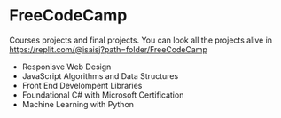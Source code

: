 # FreeCodeCamp
Courses projects and final projects.
You can look all the projects alive in https://replit.com/@isaisj?path=folder/FreeCodeCamp
<ul>
  <li>Responisve Web Design</li>
  <li>JavaScript Algorithms and Data Structures</li>
  <li>Front End Develompent Libraries</li>
  <li>Foundational C# with Microsoft Certification</li>
  <li>Machine Learning with Python</li>
</ul>
